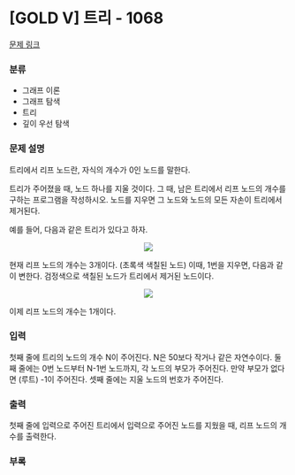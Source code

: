 # [GOLD V] 트리 - 1068

[문제 링크](https://www.acmicpc.net/problem/1068)

### 분류

- 그래프 이론
- 그래프 탐색
- 트리
- 깊이 우선 탐색

### 문제 설명

트리에서 리프 노드란, 자식의 개수가 0인 노드를 말한다.

트리가 주어졌을 때, 노드 하나를 지울 것이다. 그 때, 남은 트리에서 리프 노드의 개수를 구하는 프로그램을 작성하시오. 노드를 지우면 그 노드와 노드의 모든 자손이 트리에서 제거된다.

예를 들어, 다음과 같은 트리가 있다고 하자.

<p align="center">
 <img src = "https://upload.acmicpc.net/560de878-d961-475e-ada4-e1f0774e5a84/-/preview/">
</p>

현재 리프 노드의 개수는 3개이다. (초록색 색칠된 노드) 이때, 1번을 지우면, 다음과 같이 변한다. 검정색으로 색칠된 노드가 트리에서 제거된 노드이다.

<p align="center">
 <img src = "https://upload.acmicpc.net/d46ddf4e-1b82-44cc-8c90-12f76e5bf88f/-/preview/">
</p>

이제 리프 노드의 개수는 1개이다.

### 입력

첫째 줄에 트리의 노드의 개수 N이 주어진다. N은 50보다 작거나 같은 자연수이다. 둘째 줄에는 0번 노드부터 N-1번 노드까지, 각 노드의 부모가 주어진다. 만약 부모가 없다면 (루트) -1이 주어진다. 셋째 줄에는 지울 노드의 번호가 주어진다.
### 출력

첫째 줄에 입력으로 주어진 트리에서 입력으로 주어진 노드를 지웠을 때, 리프 노드의 개수를 출력한다.

### 부록

